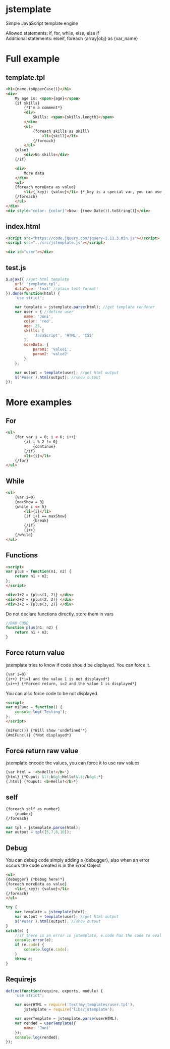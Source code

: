 # jstemplate
Simple JavaScript template engine

Allowed statements: if, for, while, else, else if  
Additional statements: elseif, foreach {array|obj} as {var_name}

# Full example

## template.tpl

```html
<h1>{name.toUpperCase()}</h1>
<div>
	My age is: <span>{age}</span>
	{if skills}
		{*I'm a comment*}
		<div>
			Skills: <span>{skills.length}</span>
		</div>
		<ul>
			{foreach skills as skill}
				<li>{skill}</li>
			{/foreach}
		</ul>
	{else}
		<div>No skills</div>
	{/if}

	<div>
		More data
	</div>
	<ul>
	{foreach moreData as value}
		<li>{_key}: {value}</li> {*_key is a special var, you can use _i too*}
	{/foreach}
	</ul>
</div>
<div style="color: {color}">Now: {(new Date()).toString()}</div>
```

## index.html

```html
<script src="https://code.jquery.com/jquery-1.11.3.min.js"></script>
<script src="../src/jstemplate.js"></script>

<div id="user"></div>
```

## test.js

```javascript
$.ajax({ //get html template
	url: 'template.tpl',
	dataType: 'text' //plain text format!
}).done(function(html) {
	'use strict';

	var template = jstemplate.parse(html); //get template renderer
	var user = { //define user
		name: 'Joni',
		color: 'red',
		age: 25,
		skills: [
			'JavaScript', 'HTML', 'CSS'
		],
		moreData: {
			param1: 'value1',
			param2: 'value2'
		}
	};

	var output = template(user); //get html output
	$('#user').html(output); //show output
});
```

# More examples

## For

```html
<ul>
	{for var i = 0; i < 6; i++}
		{if i % 2 != 0}
			{continue}
		{/if}
		<li>{i}</li>
	{/for}
</ul>
```

## While

```html
<ul>
	{var i=0}
	{maxShow = 3}
	{while i <= 5}
		<li>{i}</li>
		{if i+1 == maxShow}
			{break}
		{/if}
		{i++}
	{/while}
</ul>
```

## Functions

```html
<script>
var plus = function(n1, n2) {
	return n1 + n2;
};
</script>

<div>1+2 = {plus(1, 2)} </div>
<div>2+2 = {plus(2, 2)} </div>
<div>3+2 = {plus(3, 2)} </div>
```

Do not declare functions directly, store them in vars

```javascript
//BAD CODE
function plus(n1, n2) {
	return n1 + n2;
}
```

## Force return value

jstemplate tries to know if code should be displayed. You can force it.

```html
{var i=0}
{i++} {*i=1 and the value 1 is not displayed*}
{=i++} {*Forced return, i=2 and the value 1 is displayed*}
```

You can also force code to be not displayed.

```html
<script>
var miFunc = function() {
	console.log('Testing');
};
</script>

{miFunc()} {*Will show 'undefined'*}
{#miFunc()} {*Not displayed*}
```

## Force return raw value

jstemplate encode the values, you can force it to use raw values

```html
{var html = '<b>Hello!</b>'}
{html} {*Ouput: &lt;b&gt;Hello!&lt;/b&gt;*}
{.html} {*Ouput: <b>Hello!</b>*}
```

## self

```html
{foreach self as number}
	{number}
{/foreach}
```

```javascript
var tpl = jstemplate.parse(html);
var output = tpl([5,7,8,10]);
```

## Debug

You can debug code simply adding a {debugger}, also when an error occurs the code created is in the Error Object

```html
<ul>
{debugger} {*Debug here!*}
{foreach moreData as value}
	<li>{_key}: {value}</li>
{/foreach}
</ul>
```

```javascript
try {
	var template = jstemplate(html);
	var output = template(user); //get html output
	$('#user').html(output); //show output
}
catch(e) {
	//if there is an error in jstemplate, e.code has the code to eval
	console.error(e);
	if (e.code) {
		console.log(e.code);
	}
	throw e;
}
```

## Requirejs

```javascript
define(function(require, exports, module) {
	'use strict';

	var userHTML = require('text!my_templates/user.tpl'),
		jstemplate = require('libs/jstemplate');

	var userTemplate = jstemplate.parse(userHTML);
	var rended = userTemplate({
		name: 'Joni'
	});
	console.log(rended);
});
```
